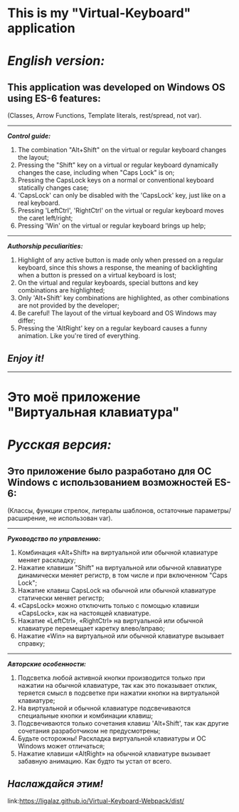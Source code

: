 # This is my "Virtual-Keyboard" application

# **_English version:_**

## This application was developed on Windows OS using ES-6 features:

(Classes, Arrow Functions, Template literals, rest/spread, not var).

---

**_Control guide:_**

1. The combination "Alt+Shift" on the virtual or regular keyboard changes the layout;
2. Pressing the "Shift" key on a virtual or regular keyboard dynamically changes the case, including when "Caps Lock" is on;
3. Pressing the CapsLock keys on a normal or conventional keyboard statically changes case;
4. 'CapsLock' can only be disabled with the 'CapsLock' key, just like on a real keyboard.
5. Pressing 'LeftCtrl', 'RightCtrl' on the virtual or regular keyboard moves the caret left/right;
6. Pressing 'Win' on the virtual or regular keyboard brings up help;

---

**_Authorship peculiarities:_**

1. Highlight of any active button is made only when pressed on a regular keyboard, since this shows a response, the meaning of backlighting when a button is pressed on a virtual keyboard is lost;
2. On the virtual and regular keyboards, special buttons and key combinations are highlighted;
3. Only 'Alt+Shift' key combinations are highlighted, as other combinations are not provided by the developer;
4. Be careful! The layout of the virtual keyboard and OS Windows may differ;
5. Pressing the 'AltRight' key on a regular keyboard causes a funny animation. Like you're tired of everything.

## _Enjoy it!_

---

# Это моё приложение "Виртуальная клавиатура"

# **_Русская версия:_**

## Это приложение было разработано для ОС Windows с использованием возможностей ES-6:

(Классы, функции стрелок, литералы шаблонов, остаточные параметры/расширение, не использован var).

---

**_Руководство по управлению:_**

1. Комбинация «Alt+Shift» на виртуальной или обычной клавиатуре меняет раскладку;
2. Нажатие клавиши "Shift" на виртуальной или обычной клавиатуре динамически меняет регистр, в том числе и при включенном "Caps Lock";
3. Нажатие клавиш CapsLock на обычной или обычной клавиатуре статически меняет регистр;
4. «CapsLock» можно отключить только с помощью клавиши «CapsLock», как на настоящей клавиатуре.
5. Нажатие «LeftCtrl», «RightCtrl» на виртуальной или обычной клавиатуре перемещает каретку влево/вправо;
6. Нажатие «Win» на виртуальной или обычной клавиатуре вызывает справку;

---

**_Авторские особенности:_**

1. Подсветка любой активной кнопки производится только при нажатии на обычной клавиатуре, так как это показывает отклик, теряется смысл в подсветке при нажатии кнопки на виртуальной клавиатуре;
2. На виртуальной и обычной клавиатуре подсвечиваются специальные кнопки и комбинации клавиш;
3. Подсвечиваются только сочетания клавиш 'Alt+Shift', так как другие сочетания разработчиком не предусмотрены;
4. Будьте осторожны! Раскладка виртуальной клавиатуры и ОС Windows может отличаться;
5. Нажатие клавиши «AltRight» на обычной клавиатуре вызывает забавную анимацию. Как будто ты устал от всего.

## _Наслаждайся этим!_

link:https://ligalaz.github.io/Virtual-Keyboard-Webpack/dist/
